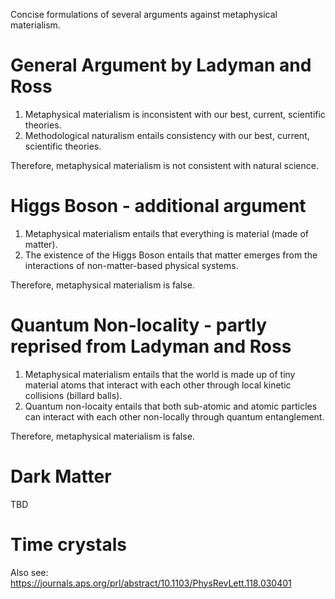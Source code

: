 Concise formulations of several arguments against metaphysical materialism.

# General Argument by Ladyman and Ross

1. Metaphysical materialism is inconsistent with our best, current, scientific theories.
1. Methodological naturalism entails consistency with our best, current, scientific theories.

Therefore, metaphysical materialism is not consistent with natural science.

# Higgs Boson - additional argument

1. Metaphysical materialism entails that everything is material (made of matter).
1. The existence of the Higgs Boson entails that matter emerges from the interactions of non-matter-based physical systems.

Therefore, metaphysical materialism is false.

# Quantum Non-locality - partly reprised from Ladyman and Ross

1. Metaphysical materialism entails that the world is made up of tiny material atoms that interact with each other through local kinetic collisions (billard balls).
1. Quantum non-locaity entails that both sub-atomic and atomic particles can interact with each other non-locally through quantum entanglement.

Therefore, metaphysical materialism is false.

# Dark Matter 

TBD

# Time crystals

Also see: https://journals.aps.org/prl/abstract/10.1103/PhysRevLett.118.030401